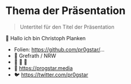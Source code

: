 # Thema der Präsentation

> Untertitel für den Titel der Präsentation

👋 Hallo ich bin Christoph Planken

- Folien: https://github.com/pr0gstar/...
- 🏡 Grefrath / NRW
- 👩 👧 🧔
- 🏢 https://progstar.media
- 🐦 https://twitter.com/pr0gstar